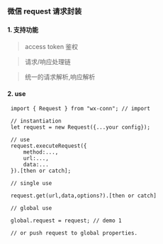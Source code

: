### 微信 request 请求封装

#### 1. 支持功能

> access token 鉴权

> 请求/响应处理链

> 统一的请求解析,响应解析

#### 2. use

```
 import { Request } from "wx-conn"; // import

 // instantiation
 let request = new Request({...your config});

 // use
 request.executeRequest({
     method:...,
     url:...,
     data:...
 }).[then or catch];

 // single use

 request.get(url,data,options?).[then or catch]

 // global use

 global.request = request; // demo 1

 // or push request to global properties.

```
